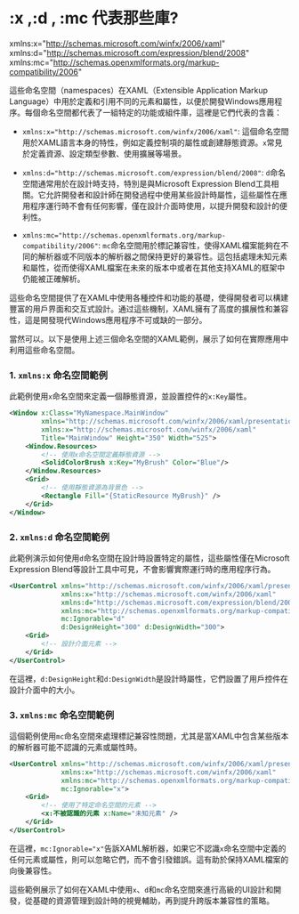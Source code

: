 
# :x ,:d , :mc 代表那些庫?
xmlns:x="http://schemas.microsoft.com/winfx/2006/xaml" 
xmlns:d="http://schemas.microsoft.com/expression/blend/2008" 
xmlns:mc="http://schemas.openxmlformats.org/markup-compatibility/2006" 


這些命名空間（namespaces）在XAML（Extensible Application Markup Language）中用於定義和引用不同的元素和屬性，以便於開發Windows應用程序。每個命名空間都代表了一組特定的功能或組件庫，這裡是它們代表的含義：

- `xmlns:x="http://schemas.microsoft.com/winfx/2006/xaml"`: 這個命名空間用於XAML語言本身的特性，例如定義控制項的屬性或創建靜態資源。`x`常見於定義資源、設定類型參數、使用擴展等場景。

- `xmlns:d="http://schemas.microsoft.com/expression/blend/2008"`: `d`命名空間通常用於在設計時支持，特別是與Microsoft Expression Blend工具相關。它允許開發者和設計師在開發過程中使用某些設計時屬性，這些屬性在應用程序運行時不會有任何影響，僅在設計介面時使用，以提升開發和設計的便利性。

- `xmlns:mc="http://schemas.openxmlformats.org/markup-compatibility/2006"`: `mc`命名空間用於標記兼容性，使得XAML檔案能夠在不同的解析器或不同版本的解析器之間保持更好的兼容性。這包括處理未知元素和屬性，從而使得XAML檔案在未來的版本中或者在其他支持XAML的框架中仍能被正確解析。

這些命名空間提供了在XAML中使用各種控件和功能的基礎，使得開發者可以構建豐富的用戶界面和交互式設計。通过這些機制，XAML擁有了高度的擴展性和兼容性，這是開發現代Windows應用程序不可或缺的一部分。


當然可以。以下是使用上述三個命名空間的XAML範例，展示了如何在實際應用中利用這些命名空間。

### 1. `xmlns:x` 命名空間範例

此範例使用`x`命名空間來定義一個靜態資源，並設置控件的`x:Key`屬性。

```xml
<Window x:Class="MyNamespace.MainWindow"
        xmlns="http://schemas.microsoft.com/winfx/2006/xaml/presentation"
        xmlns:x="http://schemas.microsoft.com/winfx/2006/xaml"
        Title="MainWindow" Height="350" Width="525">
    <Window.Resources>
        <!-- 使用x命名空間定義靜態資源 -->
        <SolidColorBrush x:Key="MyBrush" Color="Blue"/>
    </Window.Resources>
    <Grid>
        <!-- 使用靜態資源為背景色 -->
        <Rectangle Fill="{StaticResource MyBrush}" />
    </Grid>
</Window>
```

### 2. `xmlns:d` 命名空間範例

此範例演示如何使用`d`命名空間在設計時設置特定的屬性，這些屬性僅在Microsoft Expression Blend等設計工具中可見，不會影響實際運行時的應用程序行為。

```xml
<UserControl xmlns="http://schemas.microsoft.com/winfx/2006/xaml/presentation"
             xmlns:x="http://schemas.microsoft.com/winfx/2006/xaml"
             xmlns:d="http://schemas.microsoft.com/expression/blend/2008"
             xmlns:mc="http://schemas.openxmlformats.org/markup-compatibility/2006"
             mc:Ignorable="d"
             d:DesignHeight="300" d:DesignWidth="300">
    <Grid>
        <!-- 設計介面元素 -->
    </Grid>
</UserControl>
```

在這裡，`d:DesignHeight`和`d:DesignWidth`是設計時屬性，它們設置了用戶控件在設計介面中的大小。

### 3. `xmlns:mc` 命名空間範例

這個範例使用`mc`命名空間來處理標記兼容性問題，尤其是當XAML中包含某些版本的解析器可能不認識的元素或屬性時。

```xml
<UserControl xmlns="http://schemas.microsoft.com/winfx/2006/xaml/presentation"
             xmlns:x="http://schemas.microsoft.com/winfx/2006/xaml"
             xmlns:mc="http://schemas.openxmlformats.org/markup-compatibility/2006"
             mc:Ignorable="x">
    <Grid>
        <!-- 使用了特定命名空間的元素 -->
        <x:不被認識的元素 x:Name="未知元素" />
    </Grid>
</UserControl>
```

在這裡，`mc:Ignorable="x"`告訴XAML解析器，如果它不認識`x`命名空間中定義的任何元素或屬性，則可以忽略它們，而不會引發錯誤。這有助於保持XAML檔案的向後兼容性。

這些範例展示了如何在XAML中使用`x`、`d`和`mc`命名空間來進行高級的UI設計和開發，從基礎的資源管理到設計時的視覺輔助，再到提升跨版本兼容性的策略。
